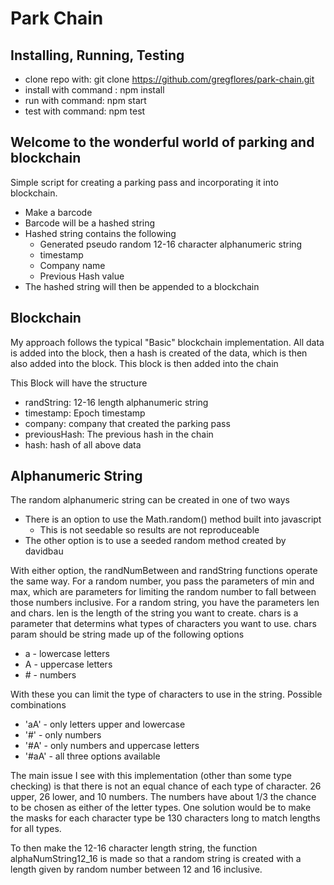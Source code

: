 # Park Chain

## Installing, Running, Testing

-   clone repo with: git clone https://github.com/gregflores/park-chain.git
-   install with command : npm install
-   run with command: npm start
-   test with command: npm test

## Welcome to the wonderful world of parking and blockchain

Simple script for creating a parking pass and incorporating it into blockchain.

-   Make a barcode
-   Barcode will be a hashed string
-   Hashed string contains the following
    -   Generated pseudo random 12-16 character alphanumeric string
    -   timestamp
    -   Company name
    -   Previous Hash value
-   The hashed string will then be appended to a blockchain

## Blockchain

My approach follows the typical "Basic" blockchain implementation. All data is added into the block, then a hash is created of the data, which is then also added into the block. This block is then added into the chain

This Block will have the structure

-   randString: 12-16 length alphanumeric string
-   timestamp: Epoch timestamp
-   company: company that created the parking pass
-   previousHash: The previous hash in the chain
-   hash: hash of all above data

## Alphanumeric String

The random alphanumeric string can be created in one of two ways

-   There is an option to use the Math.random() method built into javascript
    -   This is not seedable so results are not reproduceable
-   The other option is to use a seeded random method created by davidbau

With either option, the randNumBetween and randString functions operate the same way.
For a random number, you pass the parameters of min and max, which are parameters for limiting the random number to fall between those numbers inclusive.
For a random string, you have the parameters len and chars. len is the length of the string you want to create. chars is a parameter that determins what types of characters you want to use.
chars param should be string made up of the following options

-   a - lowercase letters
-   A - uppercase letters
-   \# - numbers

With these you can limit the type of characters to use in the string.
Possible combinations

-   'aA' - only letters upper and lowercase
-   '#' - only numbers
-   '#A' - only numbers and uppercase letters
-   '#aA' - all three options available

The main issue I see with this implementation (other than some type checking) is that there is not an equal chance of each type of character. 26 upper, 26 lower, and 10 numbers. The numbers have about 1/3 the chance to be chosen as either of the letter types. One solution would be to make the masks for each character type be 130 characters long to match lengths for all types.

To then make the 12-16 character length string, the function alphaNumString12_16 is made so that a random string is created with a length given by random number between 12 and 16 inclusive.
